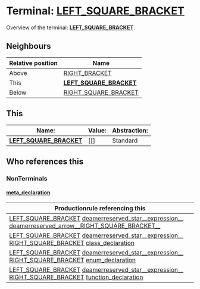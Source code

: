 # Terminal: **[LEFT_SQUARE_BRACKET](./LEFT_SQUARE_BRACKET.md)**

Overview of the terminal: **[LEFT_SQUARE_BRACKET](./LEFT_SQUARE_BRACKET.md)**.



## **Neighbours**

| Relative position | Name                                          |
| ----------------- | --------------------------------------------- |
| Above             | [RIGHT_BRACKET](./RIGHT_BRACKET.md) |
| This              | **[LEFT_SQUARE_BRACKET](./LEFT_SQUARE_BRACKET.md)** |
| Below             | [RIGHT_SQUARE_BRACKET](./RIGHT_SQUARE_BRACKET.md) |



## **This**

| Name:                                       | Value:          | Abstraction:    |
| ------------------------------------------- | --------------- | --------------- |
| **[LEFT_SQUARE_BRACKET](./LEFT_SQUARE_BRACKET.md)** | [\[] | Standard |



## **Who references this**

### NonTerminals


#### [meta_declaration](./../Grammar/meta_declaration.md)

| Productionrule referencing this                      |
| ---------------------------------------------------- |
| [LEFT_SQUARE_BRACKET](./LEFT_SQUARE_BRACKET.md) [deamerreserved_star__expression__](./../Grammar/deamerreserved_star__expression__.md) [deamerreserved_arrow__RIGHT_SQUARE_BRACKET__](./../Grammar/deamerreserved_arrow__RIGHT_SQUARE_BRACKET__.md)  |
| [LEFT_SQUARE_BRACKET](./LEFT_SQUARE_BRACKET.md) [deamerreserved_star__expression__](./../Grammar/deamerreserved_star__expression__.md) [RIGHT_SQUARE_BRACKET](./RIGHT_SQUARE_BRACKET.md) [class_declaration](./../Grammar/class_declaration.md)  |
| [LEFT_SQUARE_BRACKET](./LEFT_SQUARE_BRACKET.md) [deamerreserved_star__expression__](./../Grammar/deamerreserved_star__expression__.md) [RIGHT_SQUARE_BRACKET](./RIGHT_SQUARE_BRACKET.md) [enum_declaration](./../Grammar/enum_declaration.md)  |
| [LEFT_SQUARE_BRACKET](./LEFT_SQUARE_BRACKET.md) [deamerreserved_star__expression__](./../Grammar/deamerreserved_star__expression__.md) [RIGHT_SQUARE_BRACKET](./RIGHT_SQUARE_BRACKET.md) [function_declaration](./../Grammar/function_declaration.md)  |



